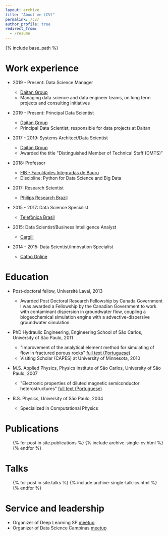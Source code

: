 ```yaml
---
layout: archive
title: "About me (CV)"
permalink: /cv/
author_profile: true
redirect_from:
  - /resume
---
```


{% include base_path %}

Work experience
======
* 2019 - Present: Data Science Manager
  * [Daitan Group](www.daitan.com)
  * Managing data science and data engineer teams, on long term projects and consulting initiatives

* 2019 - Present: Principal Data Scientist
  * [Daitan Group](www.daitan.com)
  * Principal Data Scientist, responsible for data projects at Daitan

* 2017 - 2019: Systems Architect/Data Scientist
  * [Daitan Group](www.daitan.com)
  * Awarded the title "Distinguished Member of Technical Staff (DMTS)"

* 2018: Professor
  * [FIB - Faculdades Integradas de Bauru](http://fibbauru.br)
  * Discipline: Python for Data Science and Big Data

* 2017: Research Scientist
  * [Philips Research Brazil](https://www.philips.com/a-w/research/home.html)
  
* 2015 - 2017: Data Science Specialist
  * [Telefônica Brasil](https://www.telefonica.com.br)

* 2015: Data Scientist/Business Intelligence Analyst
  * [Cargill](https://www.cargill.com.br)

* 2014 - 2015: Data Scientist/Innovation Specialist
  * [Catho Online](https://www.catho.com.br)

Education
======
* Post-doctoral fellow, Université Laval, 2013
  - Awarded Post Doctoral Research Fellowship by Canada Government
I was awarded a Fellowship by the Canadian Government to work with contaminant dispersion in groundwater flow, coupling a biogeochemical simulation engine with a advective-dispersive groundwater simulation.

* PhD Hydraulic Engineering, Engineering School of São Carlos, University of São Paulo, 2011 
  - "Improvement of the analytical element method for simulating of flow in fractured porous rocks" [full text (Portuguese)](http://www.teses.usp.br/teses/disponiveis/18/18138/tde-04052012-103418/pt-br.php)
  - Visiting Scholar (CAPES) at University of Minnesota, 2010

* M.S. Applied Physics, Physics Institute of São Carlos, University of São Paulo, 2007 
  - "Electronic properties of diluted magnetic semiconductor heterostructures" [full text (Portuguese)](http://www.teses.usp.br/teses/disponiveis/76/76132/tde-21082008-111614/pt-br.php)

* B.S. Physics, University of São Paulo, 2004
  * Specialized in Computational Physics




Publications
======
  <ul>{% for post in site.publications %}
    {% include archive-single-cv.html %}
  {% endfor %}</ul>
  
Talks
======
  <ul>{% for post in site.talks %}
    {% include archive-single-talk-cv.html %}
  {% endfor %}</ul>

  
Service and leadership
======
* Organizer of Deep Learning SP [meetup](https://www.meetup.com/Data-Science-Campinas/)
* Organizer of Data Science Campinas [meetup](https://www.meetup.com/Deep-Learning-Sao-Paulo/)
